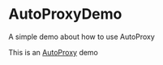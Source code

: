 AutoProxyDemo
=============

A simple demo about how to use AutoProxy

This is an [AutoProxy](https://github.com/ElNinjaGaiden/AutoProxy) demo